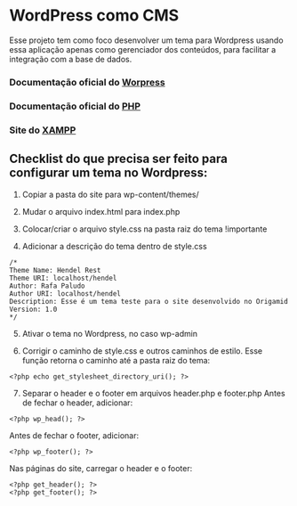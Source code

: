 # WordPress como CMS
Esse projeto tem como foco desenvolver um tema para Wordpress usando essa aplicação apenas como gerenciador dos conteúdos, para facilitar a integração com a base de dados.

### Documentação oficial do [Worpress](https://wordpress.org/themes/)

### Documentação oficial do [PHP](https://www.php.net/)

### Site do [XAMPP](https://www.apachefriends.org/pt_br/index.html)

## Checklist do que precisa ser feito para configurar um tema no Wordpress:

1. Copiar a pasta do site para wp-content/themes/

2. Mudar o arquivo index.html para index.php

3. Colocar/criar o arquivo style.css na pasta raiz do tema !importante

4. Adicionar a descrição do tema dentro de style.css
```
/*
Theme Name: Hendel Rest
Theme URI: localhost/hendel
Author: Rafa Paludo
Author URI: localhost/hendel
Description: Esse é um tema teste para o site desenvolvido no Origamid
Version: 1.0
*/
```

5. Ativar o tema no Wordpress, no caso wp-admin

6. Corrigir o caminho de style.css e outros caminhos de estilo. Esse função retorna o caminho até a pasta raiz do tema:
```
<?php echo get_stylesheet_directory_uri(); ?>
```

7. Separar o header e o footer em arquivos header.php e footer.php
Antes de fechar o header, adicionar: 
```
<?php wp_head(); ?>
```
Antes de fechar o footer, adicionar: 
```
<?php wp_footer(); ?>
```
Nas páginas do site, carregar o header e o footer: 
```
<?php get_header(); ?> 
<?php get_footer(); ?>
```
